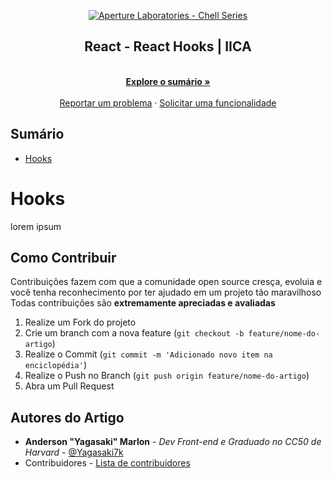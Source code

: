<!-- Logo -->

<p align="center">
  <a href="https://github.com/ApertureLaboratory">
    <img alt="Aperture Laboratories - Chell Series" src="https://github.com/ApertureLaboratory/4chell/blob/main/.github/ChellSeries.png" />
    </a>    
</p>

<p align="center">
  <h2 align="center">React - React Hooks | IICA</h2>
  
  <p align="center">
    <br />
    <a href="#Sumário"><strong>Explore o sumário »</strong></a>
    <br />
    <br />
    <a href="https://github.com/Yagasaki7K/react4chell/issues">Reportar um problema</a>
    ·
    <a href="https://github.com/Yagasaki7K/react4chell/issues">Solicitar uma funcionalidade</a>
  </p>
</p>

## Sumário

- [Hooks](#Hooks)

# Hooks
lorem ipsum


## Como Contribuir

Contribuições fazem com que a comunidade open source cresça, evoluia e você tenha reconhecimento por ter ajudado em um projeto tão maravilhoso
Todas contribuições são **extremamente apreciadas e avaliadas**

1. Realize um Fork do projeto
2. Crie um branch com a nova feature (`git checkout -b feature/nome-do-artigo`)
3. Realize o Commit (`git commit -m 'Adicionado novo item na enciclopédia'`)
4. Realize o Push no Branch (`git push origin feature/nome-do-artigo`)
5. Abra um Pull Request

## Autores do Artigo

- **Anderson "Yagasaki" Marlon** - _Dev Front-end e Graduado no CC50 de Harvard_ - [@Yagasaki7k](https://twitter.com/Yagasaki)
- Contribuidores - [Lista de contribuidores](https://github.com/Yagasaki7K/react4chell/graphs/contributors)